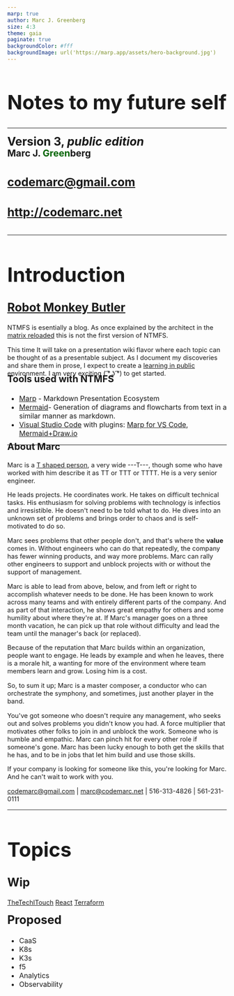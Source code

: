 ```yaml
---
marp: true
author: Marc J. Greenberg
size: 4:3
theme: gaia
paginate: true
backgroundColor: #fff
backgroundImage: url('https://marp.app/assets/hero-background.jpg')
---
```


<!-- _paginate: false -->

<style>
  h1 {font-size:34pt}  
  p {font-size:14pt}
  h2 {font-size:20pt;margin-top:-6px;}  
</style>
<style scoped>  
  h2 {font-size:20pt;margin-top:-6px;}  
  h3 {font-size:24pt;margin-top:5em;}  
  h4 {font-size:20pt;}  
</style>

# Notes to my future self

<hr/>

## Version 3, _public edition_

### Marc J. <span style="color:darkgreen;">Green</span>berg

#### codemarc@gmail.com

#### http://codemarc.net

---

<style scoped>  
  h3 {font-size:16pt}
  ul {font-size:12pt}
</STYLE>

# Introduction

## [Robot Monkey Butler][1]

NTMFS is esentially a blog. As once explained by the architect in the [matrix reloaded][2] this is not the first version of NTMFS.

This time It will take on a presentation wiki flavor where each topic can be thought of as a presentable subject. As I document my discoveries and share them in prose, I expect to create a [learning in public][3] environment. I am very exciting ( ͡° ͜ʖ ͡°) to get started.  

### Tools used with NTMFS

- [Marp][t1] - Markdown Presentation Ecosystem  
- [Mermaid][t4]- Generation of diagrams and flowcharts from text in a similar manner as markdown.
- [Visual Studio Code][t0]  with plugins: [Marp for VS Code][t2], [Mermaid+Draw.io][t3]  

---

<style scoped>
  h3 {Font-size:16pt;margin-top:-24px;}
  p {font-size:11pt}
</style>
  
### About Marc

Marc is a [T shaped person][4], a very wide ---T---, though some who have worked with him describe it as TT or TTT or TTTT. He is a very senior engineer.  

He leads projects. He coordinates work. He takes on difficult technical tasks. His enthusiasm for solving problems with technology is infectios and irresistible. He doesn't need to be told what to do. He dives into an unknown set of problems and brings order to chaos and is self-motivated to do so.

Marc sees problems that other people don't, and that's where the **value** comes in. Without engineers who can do that repeatedly, the company has fewer winning products, and way more problems. Marc can rally other engineers to support and unblock projects with or without the support of management.

Marc is able to lead from above, below, and from left or right to accomplish whatever needs to be done. He has been known to work across many teams and with entirely different parts of the company. And as part of that interaction, he shows great empathy for others and some humility about where they're at. If Marc's manager goes on a three month vacation, he can pick up that role without difficulty and lead the team until the manager's back (or replaced).

Because of the reputation that Marc builds within an organization, people want to engage. He leads by example and when he leaves, there is a morale hit, a wanting for more of the environment where team members learn and grow. Losing him is a cost.

So, to sum it up; Marc is a master composer, a conductor who can orchestrate the symphony, and sometimes, just another player in the band.

You've got someone who doesn't require any management, who seeks out and solves problems you didn't know you had. A force multiplier that motivates other folks to join in and unblock the work. Someone who is humble and empathic. Marc can pinch hit for every other role if someone's gone. Marc has been lucky enough to both get the skills that he has, and to be in jobs that let him build and use those skills.

If your company is looking for someone like this, you're looking for Marc. 
And he can't wait to work with you. 

codemarc@gmail.com | marc@codemarc.net | 516-313-4826 | 561-231-0111

---
<style scoped>  
  h2 {font-size:20pt;margin-top:12px;}
  ul {font-size:12pt}
</STYLE>

# Topics

## Wip

[TheTechITouch](ttit/README.md)
[React](FrontEndFrameworks/React)
[Terraform](Hashicorp/terraform.md)
## Proposed

- CaaS
- K8s
- K3s
- f5
- Analytics
- Observability

<!-- REFERENCES -->

[t0]: https://code.visualstudio.com/
[t1]: https://marp.app/
[t2]: https://marketplace.visualstudio.com/items?itemName=marp-team.marp-vscode,
[t3]: https://marketplace.visualstudio.com/items?itemName=nopeslide.vscode-drawio-plugin-mermaid
[t4]: https://unpkg.com/mermaid@0.5.2/exdoc/index.html

[1]: https://fb.watch/9P1cHyeIXJ/
[2]: https://youtu.be/LN8EE5JxSGQ?t=86
[3]: https://medium.com/my-learning-journal/why-you-should-learn-in-public-4fd3a6239549
[4]: https://www.forbes.com/sites/lisabodell/2020/08/28/futurethink-forecasts-t-shaped-teams-are-the-future-of-work/?sh=2b816eba5fde
